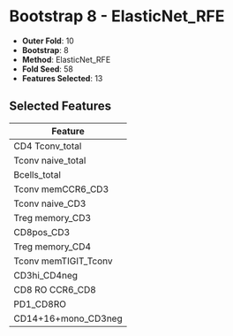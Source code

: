 # Bootstrap 8 - ElasticNet_RFE

- **Outer Fold**: 10
- **Bootstrap**: 8
- **Method**: ElasticNet_RFE
- **Fold Seed**: 58
- **Features Selected**: 13

## Selected Features

| Feature |
|---------|
| CD4 Tconv_total |
| Tconv naive_total |
| Bcells_total |
| Tconv memCCR6_CD3 |
| Tconv naive_CD3 |
| Treg memory_CD3 |
| CD8pos_CD3 |
| Treg memory_CD4 |
| Tconv memTIGIT_Tconv |
| CD3hi_CD4neg |
| CD8 RO CCR6_CD8 |
| PD1_CD8RO |
| CD14+16+mono_CD3neg |
